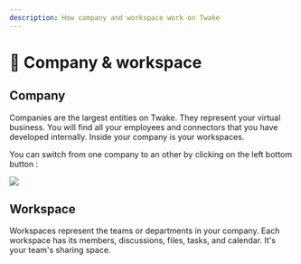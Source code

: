 ```yaml
---
description: How company and workspace work on Twake
---
```


# 🏢 Company & workspace

## Company

Companies are the largest entities on Twake. They represent your virtual business. You will find all your employees and connectors that you have developed internally. Inside your company is your workspaces.

You can switch from one company to an other by clicking on the left bottom button : 

![](../../.gitbook/assets/changecomp.gif)



## Workspace

Workspaces represent the teams or departments in your company. Each workspace has its members, discussions, files, tasks, and calendar. It's your team's sharing space.

